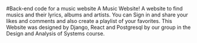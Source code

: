 #Back-end code for a music website
A Music Website!
A website to find musics and their lyrics, albums and artists.
You can Sign in and share your likes and comments and also create a playlist of your favorites.
This Website was designed by Django, React and Postgresql by our group in the Design and Analysis of Systems course.
